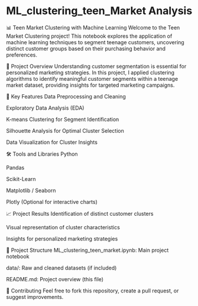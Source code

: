 # ML_clustering_teen_Market Analysis
📊 Teen Market Clustering with Machine Learning
Welcome to the Teen Market Clustering project! This notebook explores the application of machine learning techniques to segment teenage customers, uncovering distinct customer groups based on their purchasing behavior and preferences.

🔎 Project Overview
Understanding customer segmentation is essential for personalized marketing strategies. In this project, I applied clustering algorithms to identify meaningful customer segments within a teenage market dataset, providing insights for targeted marketing campaigns.

🚀 Key Features
Data Preprocessing and Cleaning

Exploratory Data Analysis (EDA)

K-means Clustering for Segment Identification

Silhouette Analysis for Optimal Cluster Selection

Data Visualization for Cluster Insights

🛠️ Tools and Libraries
Python

Pandas

Scikit-Learn

Matplotlib / Seaborn

Plotly (Optional for interactive charts)

📈 Project Results
Identification of distinct customer clusters

Visual representation of cluster characteristics

Insights for personalized marketing strategies

📂 Project Structure
ML_clustering_teen_market.ipynb: Main project notebook

data/: Raw and cleaned datasets (if included)

README.md: Project overview (this file)

🤝 Contributing
Feel free to fork this repository, create a pull request, or suggest improvements.
